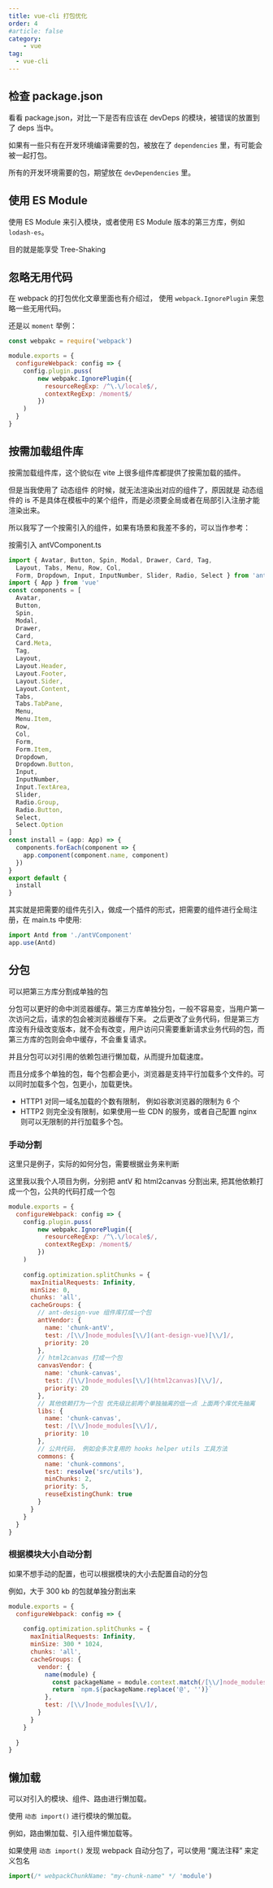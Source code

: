 ```yaml
---
title: vue-cli 打包优化
order: 4
#article: false
category:
    - vue
tag:
  - vue-cli
---
```


## 检查 package.json

看看 package.json，对比一下是否有应该在 devDeps 的模块，被错误的放置到了 deps 当中。

如果有一些只有在开发环境编译需要的包，被放在了 `dependencies` 里，有可能会被一起打包。

所有的开发环境需要的包，期望放在 `devDependencies` 里。

## 使用 ES Module

使用 ES Module 来引入模块，或者使用 ES Module 版本的第三方库，例如 `lodash-es`。

目的就是能享受 Tree-Shaking

## 忽略无用代码

在 webpack 的打包优化文章里面也有介绍过， 使用 `webpack.IgnorePlugin` 来忽略一些无用代码。

还是以 `moment` 举例：

```javascript
const webpakc = require('webpack')

module.exports = {
  configureWebpack: config => {
    config.plugin.puss(
        new webpakc.IgnorePlugin({
          resourceRegExp: /^\.\/locale$/,
          contextRegExp: /moment$/
        })
    )
  }
}
```

## 按需加载组件库

按需加载组件库，这个貌似在 vite 上很多组件库都提供了按需加载的插件。

但是当我使用了 动态组件 的时候，就无法渲染出对应的组件了，原因就是 动态组件的 is 不是具体在模板中的某个组件，而是必须要全局或者在局部引入注册才能渲染出来。

所以我写了一个按需引入的组件，如果有场景和我差不多的，可以当作参考：

按需引入 antVComponent.ts

```typescript
import { Avatar, Button, Spin, Modal, Drawer, Card, Tag,
  Layout, Tabs, Menu, Row, Col,
  Form, Dropdown, Input, InputNumber, Slider, Radio, Select } from 'ant-design-vue'
import { App } from 'vue'
const components = [
  Avatar,
  Button,
  Spin,
  Modal,
  Drawer,
  Card,
  Card.Meta,
  Tag,
  Layout,
  Layout.Header,
  Layout.Footer,
  Layout.Sider,
  Layout.Content,
  Tabs,
  Tabs.TabPane,
  Menu,
  Menu.Item,
  Row,
  Col,
  Form,
  Form.Item,
  Dropdown,
  Dropdown.Button,
  Input,
  InputNumber,
  Input.TextArea,
  Slider,
  Radio.Group,
  Radio.Button,
  Select,
  Select.Option
]
const install = (app: App) => {
  components.forEach(component => {
    app.component(component.name, component)
  })
}
export default {
  install
}
```

其实就是把需要的组件先引入，做成一个插件的形式，把需要的组件进行全局注册，在 main.ts 中使用:

```typescript
import Antd from './antVComponent'
app.use(Antd)
```


## 分包

可以把第三方库分割成单独的包

分包可以更好的命中浏览器缓存。第三方库单独分包，一般不容易变，当用户第一次访问之后，请求的包会被浏览器缓存下来。
之后更改了业务代码，但是第三方库没有升级改变版本，就不会有改变，用户访问只需要重新请求业务代码的包，而第三方库的包则会命中缓存，不会重复请求。

并且分包可以对引用的依赖包进行懒加载，从而提升加载速度。

而且分成多个单独的包，每个包都会更小，浏览器是支持平行加载多个文件的。可以同时加载多个包，包更小，加载更快。

- HTTP1 对同一域名加载的个数有限制， 例如谷歌浏览器的限制为 6 个
- HTTP2 则完全没有限制，如果使用一些 CDN 的服务，或者自己配置 nginx 则可以无限制的并行加载多个包。

### 手动分割

这里只是例子，实际的如何分包，需要根据业务来判断

这里我以我个人项目为例，分别把 antV 和 html2canvas 分割出来, 把其他依赖打成一个包，公共的代码打成一个包

```javascript
module.exports = {
  configureWebpack: config => {
    config.plugin.puss(
        new webpakc.IgnorePlugin({
          resourceRegExp: /^\.\/locale$/,
          contextRegExp: /moment$/
        })
    )
    
    config.optimization.splitChunks = {
      maxInitialRequests: Infinity,
      minSize: 0,
      chunks: 'all',
      cacheGroups: {
        // ant-design-vue 组件库打成一个包
        antVendor: {
          name: 'chunk-antV',
          test: /[\\/]node_modules[\\/](ant-design-vue)[\\/]/,
          priority: 20
        },
        // html2canvas 打成一个包
        canvasVendor: {
          name: 'chunk-canvas',
          test: /[\\/]node_modules[\\/](html2canvas)[\\/]/,
          priority: 20
        },
        // 其他依赖打为一个包 优先级比前两个单独抽离的低一点 上面两个库优先抽离
        libs: {
          name: 'chunk-canvas',
          test: /[\\/]node_modules[\\/]/,
          priority: 10
        },
        // 公共代码， 例如会多次复用的 hooks helper utils 工具方法
        commons: {
          name: 'chunk-commons',
          test: resolve('src/utils'),
          minChunks: 2, 
          priority: 5,
          reuseExistingChunk: true
        }
      }
    }
  }
}
```

### 根据模块大小自动分割

如果不想手动的配置，也可以根据模块的大小去配置自动的分包

例如，大于 300 kb 的包就单独分割出来

```javascript
module.exports = {
  configureWebpack: config => {
    
    config.optimization.splitChunks = {
      maxInitialRequests: Infinity,
      minSize: 300 * 1024,
      chunks: 'all',
      cacheGroups: {
        vendor: {
          name(module) {
            const packageName = module.context.match(/[\\/]node_modules[\\/](.*?)([\\/]|$)/)
            return `npm.${packageName.replace('@', '')}`
          },
          test: /[\\/]node_modules[\\/]/,
        }
      }
    }
    
  }
}
```

## 懒加载

可以对引入的模块、组件、路由进行懒加载。

使用 `动态 import()` 进行模块的懒加载。

例如，路由懒加载、引入组件懒加载等。

如果使用 `动态 import()` 发现 webpack 自动分包了，可以使用 “魔法注释” 来定义包名

```javascript
import(/* webpackChunkName: "my-chunk-name" */ 'module')
```
